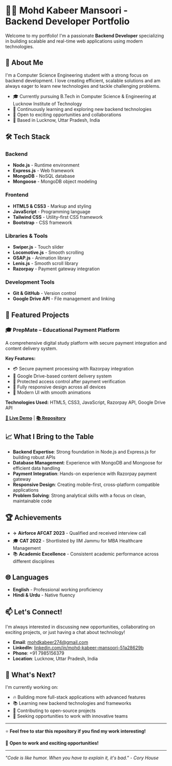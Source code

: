 # 👨‍💻 Mohd Kabeer Mansoori - Backend Developer Portfolio

Welcome to my portfolio! I'm a passionate **Backend Developer** specializing in building scalable and real-time web applications using modern technologies.

## 🚀 About Me

I'm a Computer Science Engineering student with a strong focus on backend development. I love creating efficient, scalable solutions and am always eager to learn new technologies and tackle challenging problems.

- 🎓 Currently pursuing B.Tech in Computer Science & Engineering at Lucknow Institute of Technology
- 🌱 Continuously learning and exploring new backend technologies
- 💼 Open to exciting opportunities and collaborations
- 📍 Based in Lucknow, Uttar Pradesh, India

## 🛠️ Tech Stack

### Backend
- **Node.js** - Runtime environment
- **Express.js** - Web framework
- **MongoDB** - NoSQL database
- **Mongoose** - MongoDB object modeling

### Frontend
- **HTML5 & CSS3** - Markup and styling
- **JavaScript** - Programming language
- **Tailwind CSS** - Utility-first CSS framework
- **Bootstrap** - CSS framework

### Libraries & Tools
- **Swiper.js** - Touch slider
- **Locomotive.js** - Smooth scrolling
- **GSAP.js** - Animation library
- **Lenis.js** - Smooth scroll library
- **Razorpay** - Payment gateway integration

### Development Tools
- **Git & GitHub** - Version control
- **Google Drive API** - File management and linking

## 🎯 Featured Projects

### 🎓 PrepMate – Educational Payment Platform
A comprehensive digital study platform with secure payment integration and content delivery system.

**Key Features:**
- 💳 Secure payment processing with Razorpay integration
- 📁 Google Drive-based content delivery system
- 🔐 Protected access control after payment verification
- 📱 Fully responsive design across all devices
- 🎨 Modern UI with smooth animations

**Technologies Used:** HTML5, CSS3, JavaScript, Razorpay API, Google Drive API

**[🔗 Live Demo](#)** | **[📚 Repository](#)**

## 📈 What I Bring to the Table

- **Backend Expertise**: Strong foundation in Node.js and Express.js for building robust APIs
- **Database Management**: Experience with MongoDB and Mongoose for efficient data handling
- **Payment Integration**: Hands-on experience with Razorpay payment gateway
- **Responsive Design**: Creating mobile-first, cross-platform compatible applications
- **Problem Solving**: Strong analytical skills with a focus on clean, maintainable code

## 🏆 Achievements

- ✈️ **Airforce AFCAT 2023** - Qualified and received interview call
- 🎓 **CAT 2022** - Shortlisted by IIM Jammu for MBA Healthcare Management
- 📚 **Academic Excellence** - Consistent academic performance across different disciplines

## 🌐 Languages

- **English** - Professional working proficiency
- **Hindi & Urdu** - Native fluency

## 📫 Let's Connect!

I'm always interested in discussing new opportunities, collaborating on exciting projects, or just having a chat about technology!

- **Email**: [mohdkabeer274@gmail.com](mailto:mohdkabeer274@gmail.com)
- **LinkedIn**: [linkedin.com/in/mohd-kabeer-mansoori-51a28629b](https://linkedin.com/in/mohd-kabeer-mansoori-51a28629b)
- **Phone**: +91 7985156379
- **Location**: Lucknow, Uttar Pradesh, India

## 🚀 What's Next?

I'm currently working on:
- 🔥 Building more full-stack applications with advanced features
- 📚 Learning new backend technologies and frameworks
- 🌟 Contributing to open-source projects
- 💼 Seeking opportunities to work with innovative teams

---

⭐ **Feel free to star this repository if you find my work interesting!**

💼 **Open to work and exciting opportunities!**

---

*"Code is like humor. When you have to explain it, it's bad." - Cory House*

